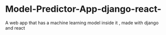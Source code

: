 # Model-Predictor-App-django-react-
A web app that has a machine learning model inside it , made with django and react
